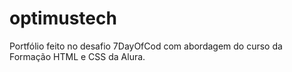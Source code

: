 # optimustech
Portfólio feito no desafio 7DayOfCod com abordagem do curso da Formação HTML e CSS da Alura.

